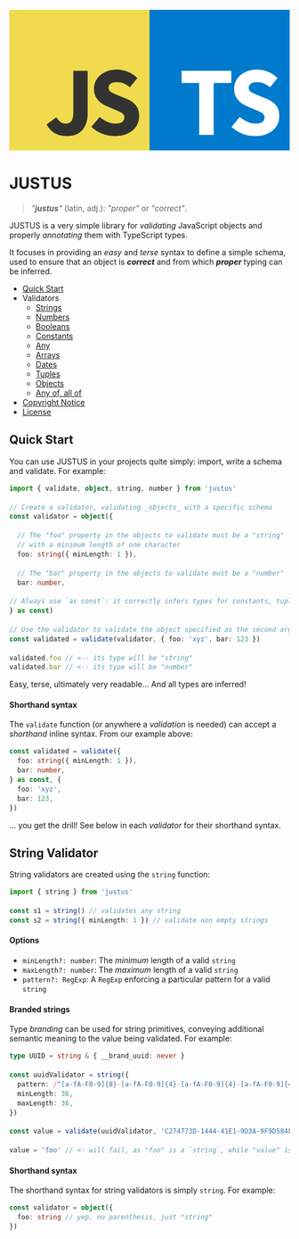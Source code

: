 <p align="center">
  <img src="https://raw.githubusercontent.com/juitnow/justus/main/LOGO.svg" alt="logo">
</p>

JUSTUS
======

> _"**justus**"_ (latin, adj.): _"proper"_ or _"correct"_.

JUSTUS is a very simple library for _validating_ JavaScript objects and
properly _annotating_ them with TypeScript types.

It focuses in providing an _easy_ and _terse_ syntax to define a simple schema,
used to ensure that an object is _**correct**_ and from which _**proper**_
typing can be inferred.

* [Quick Start](#quick-start)
* Validators
  * [Strings](#string-validator)
  * [Numbers](#number-validator)
  * [Booleans](#boolean-validator)
  * [Constants](#constant-validator)
  * [Any](#any-validator)
  * [Arrays](#array-validator)
  * [Dates](#date-validator)
  * [Tuples](#tuple-validator)
  * [Objects](#object-validator)
  * [Any of, all of](#union-validator)
* [Copyright Notice](NOTICE.md)
* [License](LICENSE.md)


Quick Start
-----------

You can use JUSTUS in your projects quite simply: import, write a schema and
validate. For example:

```typescript
import { validate, object, string, number } from 'justus'

// Create a validator, validating _objects_ with a specific schema
const validator = object({

  // The "foo" property in the objects to validate must be a "string"
  // with a minimum length of one character
  foo: string({ minLength: 1 }),

  // The "bar" property in the objects to validate must be a "number"
  bar: number,

// Always use `as const`: it correctly infers types for constants, tuples, ...
} as const)

// Use the validator to validate the object specified as the second argument
const validated = validate(validator, { foo: 'xyz', bar: 123 })

validated.foo // <-- its type will be "string"
validated.bar // <-- its type will be "number"
```

Easy, terse, ultimately very readable... And all types are inferred!

#### Shorthand syntax

The `validate` function (or anywhere a _validation_ is needed) can accept a
_shorthand_ inline syntax. From our example above:

```typescript
const validated = validate({
  foo: string({ minLength: 1 }),
  bar: number,
} as const, {
  foo: 'xyz',
  bar: 123,
})
```

... you get the drill! See below in each _validator_ for their shorthand syntax.


String Validator
----------------

String validators are created using the `string` function:

```typescript
import { string } from 'justus'

const s1 = string() // validates any string
const s2 = string({ minLength: 1 }) // validate non empty strings
```

#### Options

* `minLength?: number`: The _minimum_ length of a valid `string`
* `maxLength?: number`: The _maximum_ length of a valid `string`
* `pattern?: RegExp`: A `RegExp` enforcing a particular pattern for a valid `string`

#### Branded strings

Type _branding_ can be used for string primitives, conveying additional
semantic meaning to the value being validated. For example:

```typescript
type UUID = string & { __brand_uuid: never }

const uuidValidator = string({
  pattern: /^[a-fA-F0-9]{8}-[a-fA-F0-9]{4}-[a-fA-F0-9]{4}-[a-fA-F0-9]{4}-[a-fA-F0-9]{12}$/,
  minLength: 36,
  maxLength: 36,
})

const value = validate(uuidValidator, 'C274773D-1444-41E1-9D3A-9F9D584FE8B5')

value = 'foo' // <- will fail, as "foo" is a `string`, while "value" is a `UUID`
```

#### Shorthand syntax

The shorthand syntax for string validators is simply `string`. For example:

```typescript
const validator = object({
  foo: string // yep, no parenthesis, just "string"
})
```
